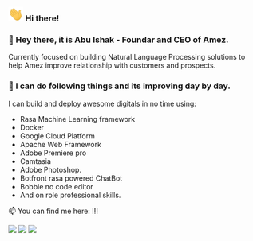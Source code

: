 ### <img src="https://raw.githubusercontent.com/ABSphreak/ABSphreak/master/gifs/Hi.gif" width="30px"> Hi there!
### 🔭 Hey there, it is Abu Ishak  - Foundar and CEO of Amez.
Currently focused on building Natural Language Processing solutions to help Amez improve relationship with customers and prospects.

### 💼 I can do following things and its improving day by day.
I can build and deploy awesome digitals in no time using:

- Rasa Machine Learning framework
- Docker
- Google Cloud Platform
- Apache Web Framework
- Adobe Premiere pro
- Camtasia 
- Adobe Photoshop.
- Botfront rasa powered ChatBot
- Bobble no code editor
- And on role professional skills.

📫 You can find me here: !!! <br>

[<img height="30" src="https://img.shields.io/badge/twitter-%231DA1F2.svg?&style=for-the-badge&logo=twitter&logoColor=white" />][twitter]
[<img height="30" src="https://img.shields.io/badge/linkedin-blue.svg?&style=for-the-badge&logo=linkedin&logoColor=white" />][LinkedIn]
[<img height="30" src="https://img.shields.io/badge/-Medium-000000.svg?&style=for-the-badge&logo=Medium&logoColor=white" />][Medium]

<br />



[twitter]: https://twitter.com/abuishak10
[linkedin]: https://www.linkedin.com/in/abuishak/
[Medium]: https://medium.com/@abuishak



<!--
**jusce17/jusce17** is a ✨ _special_ ✨ repository because its `README.md` (this file) appears on your GitHub profile.

Here are some ideas to get you started:

- 🔭 I’m currently working on ...
- 🌱 I’m currently learning ...
- 👯 I’m looking to collaborate on ...
- 🤔 I’m looking for help with ...
- 💬 Ask me about ...
- 📫 How to reach me: ...
- 😄 Pronouns: ...
- ⚡ Fun fact: ...
![Visitor Count](https://profile-counter.glitch.me/{jusce17}/count.svg)
-->
